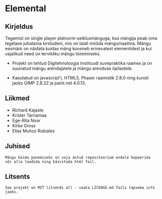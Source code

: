 # Elemental

## Kirjeldus
Tegemist on single player platvorm-seiklusmänguga, kus mängija peab oma tegelase juhatama kirstudeni, mis on laiali mööda mängumaailma.
Mängu eesmärk on näidata kuidas mäng koosneb erinevatest elementidest ja kui vajalikud need on tervikliku mängu toimimiseks.

* Projekt on tehtud Digitehnoloogia Instituudi suvepraktika raames ja on suunatud mängu arendajatele ja mängu arenduse õpilastele.

* Kasutatud on javascript'i, HTML5, Phaser raamistik 2.8.0 ning kunsti jaoks GIMP 2.8.22 ja paint.net 4.0.13.

## Liikmed
- Richard Kajaste
- Krister Tarnamaa
- Ege-Rita Noor
- Kirke Gross
- Elías Muñoz Rubiales

## Juhised
```
Mängu käima panemiseks on vaja antud repositoorium endale kopeerida või alla laadida ning käivitada html fail.
```

## Litsents
```
See projekt on MIT litsendi all - vaata LICENSE.md faili täpsema info jaoks.
```
